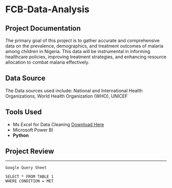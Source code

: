 # FCB-Data-Analysis
## Project Documentation
The primary goal of this project is to gather accurate and comprehensive data on the prevalence, demographics, and treatment outcomes of malaria among children in Nigeria. This data will be instrumental in informing healthcare policies, improving treatment strategies, and enhancing resource allocation to combat malaria effectively.

## Data Source
The Data sources used include: National and International Health Organizations, World Health Organization (WHO), UNICEF

## Tools Used
- Ms Excel for Data Cleaning [Download Here](https://www.microsoft.com/en-ng/)
- Microsoft Power BI
- **Python**

## Project Review
___

```
Google Query Sheet

SELECT * FROM TABLE 1
WHERE CONDITION = MET
